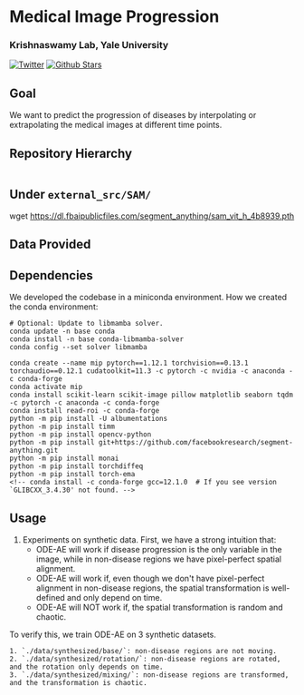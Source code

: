 # Medical Image Progression
### Krishnaswamy Lab, Yale University
[![Twitter](https://img.shields.io/twitter/follow/KrishnaswamyLab.svg?style=social&label=Follow)](https://twitter.com/KrishnaswamyLab)
[![Github Stars](https://img.shields.io/github/stars/ChenLiu-1996/MedicalImageProgression.svg?style=social&label=Stars)](https://github.com/ChenLiu-1996/MedicalImageProgression/)

## Goal
We want to predict the progression of diseases by interpolating or extrapolating the medical images at different time points.

## Repository Hierarchy
```
```

## Under `external_src/SAM/`
wget https://dl.fbaipublicfiles.com/segment_anything/sam_vit_h_4b8939.pth

## Data Provided

## Dependencies
We developed the codebase in a miniconda environment.
How we created the conda environment:
```
# Optional: Update to libmamba solver.
conda update -n base conda
conda install -n base conda-libmamba-solver
conda config --set solver libmamba

conda create --name mip pytorch==1.12.1 torchvision==0.13.1 torchaudio==0.12.1 cudatoolkit=11.3 -c pytorch -c nvidia -c anaconda -c conda-forge
conda activate mip
conda install scikit-learn scikit-image pillow matplotlib seaborn tqdm -c pytorch -c anaconda -c conda-forge
conda install read-roi -c conda-forge
python -m pip install -U albumentations
python -m pip install timm
python -m pip install opencv-python
python -m pip install git+https://github.com/facebookresearch/segment-anything.git
python -m pip install monai
python -m pip install torchdiffeq
python -m pip install torch-ema
<!-- conda install -c conda-forge gcc=12.1.0  # If you see version `GLIBCXX_3.4.30' not found. -->
```

## Usage
1. Experiments on synthetic data.
First, we have a strong intuition that:
    - ODE-AE will work if disease progression is the only variable in the image, while in non-disease regions we have pixel-perfect spatial alignment.
    - ODE-AE will work if, even though we don't have pixel-perfect alignment in non-disease regions, the spatial transformation is well-defined and only depend on time.
    - ODE-AE will NOT work if, the spatial transformation is random and chaotic.

To verify this, we train ODE-AE on 3 synthetic datasets.
```
1. `./data/synthesized/base/`: non-disease regions are not moving.
2. `./data/synthesized/rotation/`: non-disease regions are rotated, and the rotation only depends on time.
3. `./data/synthesized/mixing/`: non-disease regions are transformed, and the transformation is chaotic.
```


<!-- ```
conda create --name mip python==3.8
conda activate mip
conda install -c conda-forge torchdiffeq
conda install pytorch==1.12.1 torchvision==0.13.1 torchaudio==0.12.1 cudatoolkit=11.3 -c pytorch
conda install scikit-image pillow matplotlib seaborn tqdm -c anaconda
python -m pip install opencv-python
python -m pip install -U roifile[all]
python -m pip install click
python -m pip install psutil
python -m pip install tensorboard
python -m pip install pytorch-ssim

# StyleGAN2
conda install pytorch-gpu==1.8.0 torchvision==0.9.0 torchaudio==0.8.0 cudatoolkit=11.1 -c pytorch -c conda-forge
python3 -m pip install setuptools==59.5.0
python3 -m pip install ninja


# 1. Use requirements
conda env create --file requirements.yaml
# 2. Additional installation
conda install pytorch==1.12.1 torchvision==0.13.1 torchaudio==0.12.1 cudatoolkit=11.3 -c pytorch
python -m pip install opencv-python
```

## DEBUG:
1. OSError: xxxx/libcublas.so.11: undefined symbol: cublasLtBIIMatmulAlgoGetHeuristic, version libcublasLt.so.11
```
# In this case, you may need to add the correct location of `libcublasLt.so.11` into the environment variable `$LD_LIBRARY_PATH`.
# For me, this means:
export LD_LIBRARY_PATH=/PATH_TO_MY_CONDA_ENV/.conda_envs/mip-i2sb/lib:$LD_LIBRARY_PATH
``` -->

<!-- pip install torch==1.11.0+cu113 torchvision==0.12.0+cu113 torchaudio==0.11.0 --extra-index-url https://download.pytorch.org/whl/cu113 -->

<!-- ## Usage
```
python train.py --cond-x1 --log-writer wandb --wandb-api-key a8e550aa2ec6835c2890425e63b466a8b46c01ab --wandb-user cl2482
```


## Acknowledgements
Codebase heavily adapted from [I^2SB: Image-to-Image Schrodinger Bridge](https://github.com/NVlabs/I2SB) -->